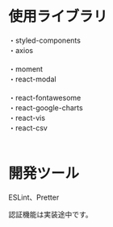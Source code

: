 # 使用ライブラリ
・styled-components<br/>
・axios<br/>    
・moment<br/>
・react-modal<br/>  
・react-fontawesome<br/>
・react-google-charts<br/>
・react-vis<br/>
・react-csv<br/>　

# 開発ツール  
ESLint、Pretter

認証機能は実装途中です。
